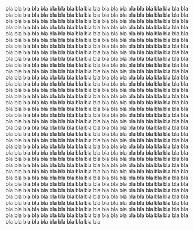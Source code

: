 bla bla bla bla bla bla bla bla bla bla bla bla bla bla bla bla bla bla bla bla bla bla bla bla bla bla bla bla bla 
bla bla bla bla bla bla bla bla bla bla bla bla bla bla bla bla bla bla bla bla bla bla bla bla bla bla bla bla bla 
bla bla bla bla bla bla bla bla bla bla bla bla bla bla bla bla bla bla bla bla bla bla bla bla bla bla bla bla bla 
bla bla bla bla bla bla bla bla bla bla bla bla bla bla bla bla bla bla bla bla bla bla bla bla bla bla bla bla bla 
bla bla bla bla bla bla bla bla bla bla bla bla bla bla bla bla bla bla bla bla bla bla bla bla bla bla bla bla bla 
bla bla bla bla bla bla bla bla bla bla bla bla bla bla bla bla bla bla bla bla bla bla bla bla bla bla bla bla bla 
bla bla bla bla bla bla bla bla bla bla bla bla bla bla bla bla bla bla bla bla bla bla bla bla bla bla bla bla bla 
bla bla bla bla bla bla bla bla bla bla bla bla bla bla bla bla bla bla bla bla bla bla bla bla bla bla bla bla bla 
bla bla bla bla bla bla bla bla bla bla bla bla bla bla bla bla bla bla bla bla bla bla bla bla bla bla bla bla bla 
bla bla bla bla bla bla bla bla bla bla bla bla bla bla bla bla bla bla bla bla bla bla bla bla bla bla bla bla bla 
bla bla bla bla bla bla bla bla bla bla bla bla bla bla bla bla bla bla bla bla bla bla bla bla bla bla bla bla bla 
bla bla bla bla bla bla bla bla bla bla bla bla bla bla bla bla bla bla bla bla bla bla bla bla bla bla bla bla bla 
bla bla bla bla bla bla bla bla bla bla bla bla bla bla bla bla bla bla bla bla bla bla bla bla bla bla bla bla bla 
bla bla bla bla bla bla bla bla bla bla bla bla bla bla bla bla bla bla bla bla bla bla bla bla bla bla bla bla bla 
bla bla bla bla bla bla bla bla bla bla bla bla bla bla bla bla bla bla bla bla bla bla bla bla bla bla bla bla bla 
bla bla bla bla bla bla bla bla bla bla bla bla bla bla bla bla bla bla bla bla bla bla bla bla bla bla bla bla bla 
bla bla bla bla bla bla bla bla bla bla bla bla bla bla bla bla bla bla bla bla bla bla bla bla bla bla bla bla bla 
bla bla bla bla bla bla bla bla bla bla bla bla bla bla bla bla bla bla bla bla bla bla bla bla bla bla bla bla bla 
bla bla bla bla bla bla bla bla bla bla bla bla bla bla bla bla bla bla bla bla bla bla bla bla bla bla bla bla bla 
bla bla bla bla bla bla bla bla bla bla bla bla bla bla bla bla bla bla bla bla bla bla bla bla bla bla bla bla bla 
bla bla bla bla bla bla bla bla bla bla bla bla bla bla bla bla bla bla bla bla bla bla bla bla bla bla bla bla bla 
bla bla bla bla bla bla bla bla bla bla bla bla bla bla bla bla bla bla bla bla bla bla bla bla bla bla bla bla bla 
bla bla bla bla bla bla bla bla bla bla bla bla bla bla bla bla bla bla bla bla bla bla bla bla bla bla bla bla bla 
bla bla bla bla bla bla bla bla bla bla bla bla bla bla bla bla bla bla bla bla bla bla bla bla bla bla bla bla bla 
bla bla bla bla bla bla bla bla bla bla bla bla bla bla bla bla bla bla bla bla bla bla bla bla bla bla bla bla bla 
